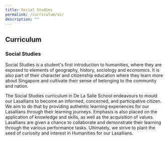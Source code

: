 ```yaml
---
title: Social Studies
permalink: /curriculum/ss/
description: ""
---
```

## Curriculum

### Social Studies

Social Studies is a student's first introduction to humanities, where they are exposed to elements of geography, history, sociology and economics. It is also part of their character and citizenship education where they learn more about Singapore and cultivate their sense of belonging to the community and nation.

The Social Studies curriculum in De La Salle School endeavours to mould our Lasallians to become an informed, concerned, and participative citizen. We aim to do that by providing authentic learning experiences for our Lasallians through their learning journeys. Emphasis is also placed on the application of knowledge and skills, as well as the acquisition of values. Lasallians are given a chance to collaborate and demonstrate their learning through the various performance tasks. Ultimately, 
we strive to plant the seed of curiosity and interest
in Humanities for our Lasallians.